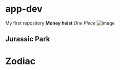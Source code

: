 # app-dev
My first repository
**Money heist** 
*One Piece*
![image](https://github.com/user-attachments/assets/7a14ca54-c451-4795-9d67-538b4d131882)
## Jurassic Park
# Zodiac

